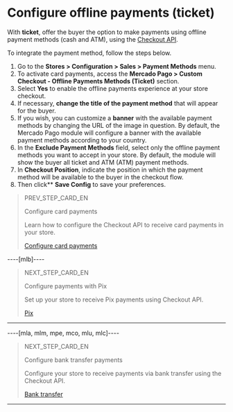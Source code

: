 # Configure offline payments (ticket)

With **ticket**, offer the buyer the option to make payments using offline payment methods (cash and ATM), using the [Checkout API](/developers/en/guides/checkout-api/landing).

To integrate the payment method, follow the steps below.

1. Go to the **Stores > Configuration > Sales > Payment Methods** menu.
2. To activate card payments, access the **Mercado Pago > Custom Checkout - Offline Payments Methods (Ticket)** section.
3. Select **Yes** to enable the offline payments experience at your store checkout.
4. If necessary, **change the title of the payment method** that will appear for the buyer.
5. If you wish, you can customize a **banner** with the available payment methods by changing the URL of the image in question. By default, the Mercado Pago module will configure a banner with the available payment methods according to your country.
6. In the **Exclude Payment Methods** field, select only the offline payment methods you want to accept in your store. By default, the module will show the buyer all ticket and ATM (ATM) payment methods.
7. In **Checkout Position**, indicate the position in which the payment method will be available to the buyer in the checkout flow.
8. Then click** **Save Config** to save your preferences.

> PREV_STEP_CARD_EN
>
> Configure card payments
>
> Learn how to configure the Checkout API to receive card payments in your store.
>
> [Configure card payments](/developers/en/docs/magento-two/payment-configuration/checkout-api/cards)

----[mlb]----
> NEXT_STEP_CARD_EN
>
> Configure payments with Pix
>
> Set up your store to receive Pix payments using Checkout API.
>
> [Pix](/developers/en/docs/magento-two/payment-configuration/checkout-api/pix)
------------

----[mla, mlm, mpe, mco, mlu, mlc]----
> NEXT_STEP_CARD_EN
>
> Configure bank transfer payments
>
> Configure your store to receive payments via bank transfer using the Checkout API.
>
> [Bank transfer](/developers/en/docs/magento-two/payment-configuration/checkout-api/bank-transfer)
------------